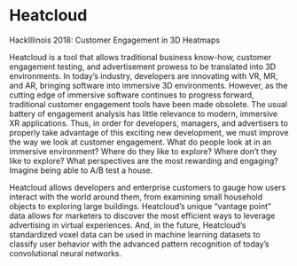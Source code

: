 # Heatcloud
HackIllinois 2018: Customer Engagement in 3D Heatmaps


Heatcloud is a tool that allows traditional business know-how, customer engagement testing, and advertisement prowess to be translated into 3D environments. In today’s industry, developers are innovating with VR, MR, and AR, bringing software into immersive 3D environments. However, as the cutting edge of immersive software continues to progress forward, traditional customer engagement tools have been made obsolete. The usual battery of engagement analysis has little relevance to modern, immersive XR applications. Thus, in order for developers, managers, and advertisers to properly take advantage of this exciting new development, we must improve the way we look at customer engagement. What do people look at in an immersive environment? Where do they like to explore? Where don’t they like to explore? What perspectives are the most rewarding and engaging? Imagine being able to A/B test a house. 

Heatcloud allows developers and enterprise customers to gauge how users interact with the world around them, from examining small household objects to exploring large buildings. Heatcloud’s unique “vantage point” data allows for marketers to discover the most efficient ways to leverage advertising in virtual experiences. And, in the future, Heatcloud’s standardized voxel data can be used in machine learning datasets to classify user behavior with the advanced pattern recognition of today’s convolutional neural networks.
